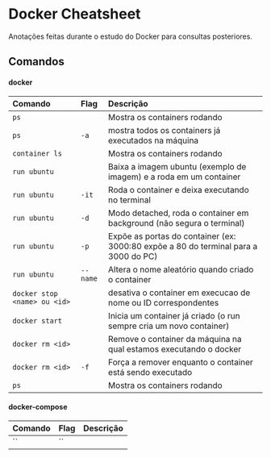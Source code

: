 # Docker Cheatsheet

Anotações feitas durante o estudo do Docker para consultas posteriores.

## Comandos

#### docker

| Comando                      | Flag     | Descrição                                                                           |
| :--------------------------- | :------- | :---------------------------------------------------------------------------------- |
| `ps`                         |          | Mostra os containers rodando                                                        |
| `ps`                         | `-a`     | mostra todos os containers já executados na máquina                                 |
| `container ls`               |          | Mostra os containers rodando                                                        |
| `run ubuntu`                 |          | Baixa a imagem ubuntu (exemplo de imagem) e a roda em um container                  |
| `run ubuntu`                 | `-it`    | Roda o container e deixa executando no terminal                                     |
| `run ubuntu`                 | `-d`     | Modo detached, roda o container em background (não segura o terminal)               |
| `run ubuntu`                 | `-p`     | Expõe as portas do container (ex: 3000:80 expõe a 80 do terminal para a 3000 do PC) |
| `run ubuntu`                 | `--name` | Altera o nome aleatório quando criado o container                                   |
| `docker stop <name> ou <id>` |          | desativa o container em execucao de nome ou ID correspondentes                      |
| `docker start`               |          | Inicia um container já criado (o run sempre cria um novo container)                 |
| `docker rm <id>`             |          | Remove o container da máquina na qual estamos executando o docker                   |
| `docker rm <id>`             | `-f`     | Força a remover enquanto o container está sendo executado                           |
| `ps`                         |          | Mostra os containers rodando                                                        |

#### docker-compose

| Comando | Flag | Descrição |
| :------ | :--- | :-------- |
| ``      | ``   |           |
